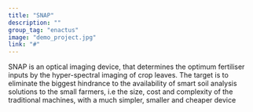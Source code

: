 ```yaml
---
title: "SNAP"
description: ""
group_tag: "enactus"
image: "demo_project.jpg" 
link: "#"
---
```


SNAP is an optical imaging device, that determines the optimum fertiliser inputs by the hyper-spectral imaging of crop leaves.
The target is to eliminate the biggest hindrance to the availability of smart soil analysis solutions to the small farmers, i.e the size, cost and complexity of the traditional machines, with a much simpler, smaller and cheaper device
